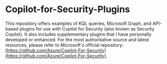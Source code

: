 # Copilot-for-Security-Plugins

This repository offers examples of KQL queries, Microsoft Graph, and API-based plugins for use with Copilot for Security (also known as Security Copilot). It also includes supplementary plugins that I have personally developed or enhanced. For the most authoritative source and latest resources, please refer to Microsoft's official repository: [https://github.com/Azure/Copilot-For-Security](https://github.com/Azure/Copilot-For-Security).
